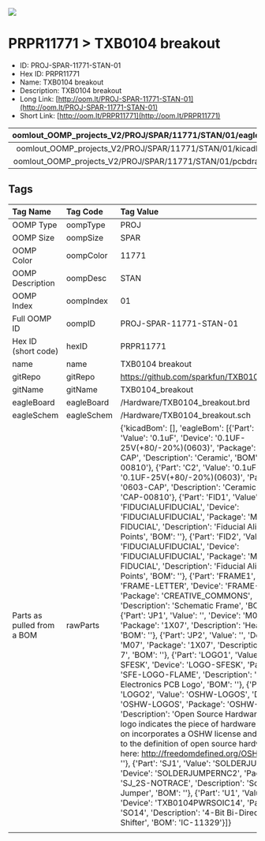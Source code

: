 


  
![][im]
# PRPR11771 > TXB0104 breakout

- ID: PROJ-SPAR-11771-STAN-01
- Hex ID: PRPR11771
- Name: TXB0104 breakout
- Description: TXB0104 breakout
- Long Link: [http://oom.lt/PROJ-SPAR-11771-STAN-01](http://oom.lt/PROJ-SPAR-11771-STAN-01)
- Short Link: [http://oom.lt/PRPR11771](http://oom.lt/PRPR11771)
  

|oomlout_OOMP_projects_V2/PROJ/SPAR/11771/STAN/01/eagleImage.png|oomlout_OOMP_projects_V2/PROJ/SPAR/11771/STAN/01/eagleSchemImage.png|oomlout_OOMP_projects_V2/PROJ/SPAR/11771/STAN/01/kicadPcb3dFront.png|oomlout_OOMP_projects_V2/PROJ/SPAR/11771/STAN/01/kicadPcb3dBack.png|
| :---: | :---: | :---: | :---: |
|oomlout_OOMP_projects_V2/PROJ/SPAR/11771/STAN/01/kicadPcb3d.png|oomlout_OOMP_projects_V2/PROJ/SPAR/11771/STAN/01/bomBack.png|oomlout_OOMP_projects_V2/PROJ/SPAR/11771/STAN/01/bomFront.png|oomlout_OOMP_projects_V2/PROJ/SPAR/11771/STAN/01/pcbdraw.svg|
|oomlout_OOMP_projects_V2/PROJ/SPAR/11771/STAN/01/pcbdrawBack.svg||||

## Tags
  

|Tag Name|Tag Code|Tag Value|
| :--- | :--- | :--- |
|OOMP Type|oompType|PROJ|
|OOMP Size|oompSize|SPAR|
|OOMP Color|oompColor|11771|
|OOMP Description|oompDesc|STAN|
|OOMP Index|oompIndex|01|
|Full OOMP ID|oompID|PROJ-SPAR-11771-STAN-01|
|Hex ID (short code)|hexID|PRPR11771|
|name|name|TXB0104 breakout|
|gitRepo|gitRepo|https://github.com/sparkfun/TXB0104_breakout|
|gitName|gitName|TXB0104_breakout|
|eagleBoard|eagleBoard|/Hardware/TXB0104_breakout.brd|
|eagleSchem|eagleSchem|/Hardware/TXB0104_breakout.sch|
|Parts as pulled from a BOM|rawParts|{'kicadBom': [], 'eagleBom': [{'Part': 'C1', 'Value': '0.1uF', 'Device': '0.1UF-25V(+80/-20%)(0603)', 'Package': '0603-CAP', 'Description': 'Ceramic', 'BOM': 'CAP-00810'}, {'Part': 'C2', 'Value': '0.1uF', 'Device': '0.1UF-25V(+80/-20%)(0603)', 'Package': '0603-CAP', 'Description': 'Ceramic', 'BOM': 'CAP-00810'}, {'Part': 'FID1', 'Value': 'FIDUCIALUFIDUCIAL', 'Device': 'FIDUCIALUFIDUCIAL', 'Package': 'MICRO-FIDUCIAL', 'Description': 'Fiducial Alignment Points', 'BOM': ''}, {'Part': 'FID2', 'Value': 'FIDUCIALUFIDUCIAL', 'Device': 'FIDUCIALUFIDUCIAL', 'Package': 'MICRO-FIDUCIAL', 'Description': 'Fiducial Alignment Points', 'BOM': ''}, {'Part': 'FRAME1', 'Value': 'FRAME-LETTER', 'Device': 'FRAME-LETTER', 'Package': 'CREATIVE_COMMONS', 'Description': 'Schematic Frame', 'BOM': ''}, {'Part': 'JP1', 'Value': '', 'Device': 'M07', 'Package': '1X07', 'Description': 'Header 7', 'BOM': ''}, {'Part': 'JP2', 'Value': '', 'Device': 'M07', 'Package': '1X07', 'Description': 'Header 7', 'BOM': ''}, {'Part': 'LOGO1', 'Value': 'LOGO-SFESK', 'Device': 'LOGO-SFESK', 'Package': 'SFE-LOGO-FLAME', 'Description': 'Spark Fun Electronics PCB Logo', 'BOM': ''}, {'Part': 'LOGO2', 'Value': 'OSHW-LOGOS', 'Device': 'OSHW-LOGOS', 'Package': 'OSHW-LOGO-S', 'Description': 'Open Source Hardware Logo This logo indicates the piece of hardware it is found on incorporates a OSHW license and/or adheres to the definition of open source hardware found here: http://freedomdefined.org/OSHW', 'BOM': ''}, {'Part': 'SJ1', 'Value': 'SOLDERJUMPERNC2', 'Device': 'SOLDERJUMPERNC2', 'Package': 'SJ_2S-NOTRACE', 'Description': 'Solder Jumper', 'BOM': ''}, {'Part': 'U1', 'Value': '', 'Device': 'TXB0104PWRSOIC14', 'Package': 'SO14', 'Description': '4-Bit Bi-Directional Level Shifter', 'BOM': 'IC-11329'}]}|
||||



[im]: PROJ/SPAR/11771/STAN/01/kicadPcb3d_450.png
